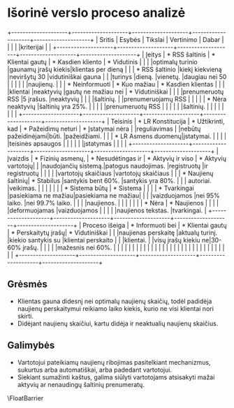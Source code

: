 # Išorinė verslo proceso analizė

+--------------------+--------------------+--------------------+--------------------+--------------------+
| Sritis             | Esybės             | Tikslai            | Vertinimo          | Dabar              |
|                    |                    |                    |kriterijai          |                    |
+--------------------+--------------------+--------------------+--------------------+--------------------+
| Įeitys             | * RSS šaltinis     | * Klientai gautų   | * Kasdien kliento  | * Vidutinis        |
|                    |                    |optimalų turinio    |gaunamų įrašų kiekis|klientas per dieną  |
|                    | * RSS šaltinio     |kiekį kiekvieną     |neviršytų 30        |vidutiniškai gauna  |
|                    |turinys             |dieną.              |vienetų.            |daugiau nei 50      |
|                    |                    |                    |                    |naujienų.           |
|                    | * Neinformuoti     | * Kuo mažiau       | * Kasdien klientas |                    |
|                    |klientai            |neaktyvių           |gautų ne mažiau nei | * Vidutiniškai     |
|                    |                    |prenumeruotų RSS    |5 įrašus.           |neaktyvių           |
|                    |                    |šaltinių.           |                    |prenumeruojamų RSS  |
|                    |                    |                    | * Nėra neaktyvių   |šaltinių yra 25%.   |
|                    |                    |                    |prenumeruotų RSS    |                    |
|                    |                    |                    |šaltinių.           |                    |
|                    |                    |                    |                    |                    |
+--------------------+--------------------+--------------------+--------------------+--------------------+
| Teisinis           | * LR Konstitucija  | * Užtikrinti, kad  | * Pažeidimų neturi | * Įstatymai nėra   |
|reguliavimas        |                    |nebūtų pažeidinėjami|būti.               |pažeidžiami.        |
|                    | * LR Asmens duomenų|įstatymai.          |                    |                    |
|                    |teisinės apsaugos   |                    |                    |                    |
|                    |įstatymas           |                    |                    |                    |
+--------------------+--------------------+--------------------+--------------------+--------------------+
| Įvaizdis           | * Fizinių asmenų,  | * Nesudėtingas ir  | * Aktyvių ir viso  | * Aktyvių vartotojų|
|                    |naudojančių sistemą.|patogus naudojimas. |registruotų         |ir registruotų      |
|                    |                    |                    |vartotojų skaičiaus |vartotojų skaičiaus |
|                    | * Naujienų šaltinių| * Stabilus         |santykis bent 60%.  |santykis yra 80%.   |
|                    |      autoriai.     |veikimas.           |                    |                    |
|                    |                    |                    | * Sistema būtų     | * Sistema          |
|                    |                    | * Tvarkingai       |pasiekiama ne mažiau|pasiekiama ne mažiau|
|                    |                    |vaizduojamos        |nei 95% laiko.      |nei 99.7% laiko.    |
|                    |                    |naujienos.          |                    |                    |
|                    |                    |                    | * Nėra             | * Naujienos        |
|                    |                    |                    |deformuojamas       |vaizduojamos        |
|                    |                    |                    |naujienos tekstas.  |tvarkingai.         |
+--------------------+--------------------+--------------------+--------------------+--------------------+
| Proceso išeiga     | * Informuoti bei   | * Klientai gautų   | * Perskaitytų įrašų| * Vidutiniškai     |
|                    |naujienas perskaitę |aktualų turinį.     |kiekio santykis su  |klientai perskaito  |
|                    |klientai.           |                    |visų įrašų kiekiu ne|30-60% įrašų.       |
|                    |                    |                    |mažesnis nei 60%.   |                    |
|                    |                    |                    |                    |                    |
|                    |                    |                    |                    |                    |
|                    |                    |                    |                    |                    |
|                    |                    |                    |                    |                    |
|                    |                    |                    |                    |                    |
+--------------------+--------------------+--------------------+--------------------+--------------------+

## Grėsmės

- Klientas gauna didesnį nei optimalų naujienų skaičių, todėl padidėja naujienų perskaitymui reikiamo laiko kiekis, kurio ne visi klientai nori skirti.
- Didėjant naujienų skaičiui, kartu didėja ir neaktualių naujienų skaičius.

## Galimybės

- Vartotojui pateikiamų naujienų ribojimas pasitelkiant mechanizmus, sukurtus arba automatiškai, arba padedant vartotojui.
- Siekiant sumažinti kaštus, galima siūlyti vartotojams atsisakyti mažai aktyvių ar nenaudingų šaltinių prenumeratų.

\FloatBarrier
